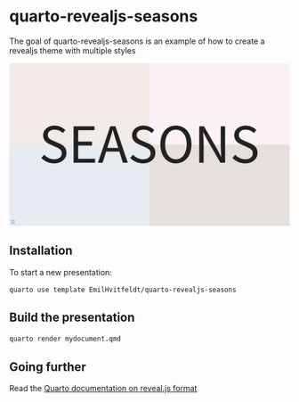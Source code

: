 # quarto-revealjs-seasons

<!-- badges: start -->
<!-- badges: end -->

The goal of quarto-revealjs-seasons is an example of how to create a revealjs theme with multiple styles

[![](example.gif)](https://emilhvitfeldt.github.io/quarto-revealjs-seasons/)

## Installation

To start a new presentation:

``` bash
quarto use template EmilHvitfeldt/quarto-revealjs-seasons
```

## Build the presentation

``` bash
quarto render mydocument.qmd
```

## Going further

Read the [Quarto documentation on reveal.js format](https://quarto.org/docs/presentations/revealjs/)
